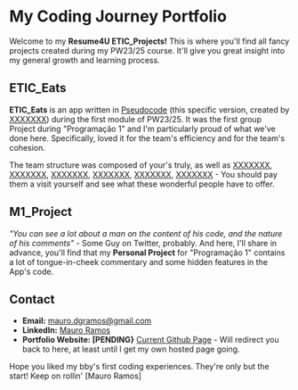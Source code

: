 # My Coding Journey Portfolio

Welcome to my **Resume4U ETIC_Projects!** 
This is where you'll find all fancy projects created during my PW23/25 course. It'll give you great insight into my general growth and learning process.

## ETIC_Eats

**ETIC_Eats** is an app written in [Pseudocode](XXXXXX) (this specific version, created by [XXXXXXX](XXXXXX)) during the first module of PW23/25. It was the first group Project during "Programação 1" and I'm particularly proud of what we've done here. Specifically, loved it for the team's efficiency and for the team's cohesion.

The team structure was composed of your's truly, as well as [XXXXXXX](XXXXXX), [XXXXXXX](XXXXXX), [XXXXXXX](XXXXXX), [XXXXXXX](XXXXXX), [XXXXXXX](XXXXXX), [XXXXXXX](XXXXXX) - You should pay them a visit yourself and see what these wonderful people have to offer.

## M1_Project

_"You can see a lot about a man on the content of his code, and the nature of his comments"_ - Some Guy on Twitter, probably.
And here, I'll share in advance, you'll find that my **Personal Project** for "Programação 1" contains a lot of tongue-in-cheek commentary and some hidden features in the App's code.

## Contact

- **Email:** [mauro.dgramos@gmail.com](mailto:ymauro.dgramos@gmail.com)
- **LinkedIn:** [Mauro Ramos](https://www.linkedin.com/in/maurograndaoramos/)
- **Portfolio Website: [PENDING}** [Current Github Page](https://github.com/maurograndaoramos/Resume_4U) - Will redirect you back to here, at least until I get my own hosted page going.


Hope you liked my bby's first coding experiences. They're only but the start!
Keep on rollin'
[Mauro Ramos]

